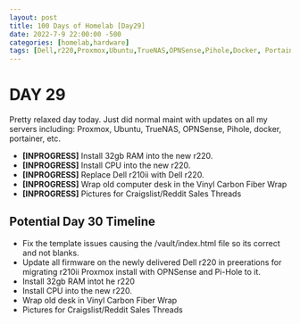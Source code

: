 ```yaml
---
layout: post
title: 100 Days of Homelab [Day29]
date: 2022-7-9 22:00:00 -500
categories: [homelab,hardware]
tags: [Dell,r220,Proxmox,Ubuntu,TrueNAS,OPNSense,Pihole,Docker, Portainer,100DaysofHomeLab]
---
```


# DAY 29

Pretty relaxed day today.  Just did normal maint with updates on all my servers including: Proxmox, Ubuntu, TrueNAS, OPNSense, Pihole, docker, portainer, etc.

* **[INPROGRESS]** Install 32gb RAM into the new r220.
* **[INPROGRESS]** Install CPU into the new r220.
* **[INPROGRESS]** Replace Dell r210ii with Dell r220.
* **[INPROGRESS]** Wrap old computer desk in the Vinyl Carbon Fiber Wrap
* **[INPROGRESS]** Pictures for Craigslist/Reddit Sales Threads

## Potential Day 30 Timeline
* Fix the template issues causing the /vault/index.html file so its correct and not blanks.
* Update all firmware on the newly delivered Dell r220 in preerations for migrating r210ii Proxmox install with OPNSense and Pi-Hole to it.
* Install 32gb RAM intot he r220
* Install CPU into the new r220.
* Wrap old desk in Vinyl Carbon Fiber Wrap
* Pictures for Craigslist/Reddit Sales Threads